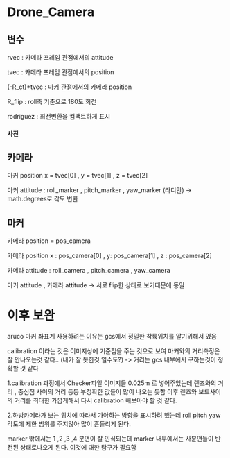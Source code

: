 # Drone_Camera

## 변수 
rvec : 카메라 프레임 관점에서의 attitude

tvec : 카메라 프레임 관점에서의 position

(-R_ct)*tvec : 마커 관점에서의 카메라 position

R_flip : roll축 기준으로 180도 회전

rodriguez : 회전변환을 컴팩트하게 표시 

#### 사진


## 카메라 
마커 position x = tvec[0] , y = tvec[1] , z = tvec[2]

마커 attitude : roll_marker , pitch_marker , yaw_marker (라디안) -> math.degrees로 각도 변환 

## 마커 

카메라 position = pos_camera

카메라 position x : pos_camera[0] , y: pos_camera[1] , z : pos_camera[2]

카메라 attitude : roll_camera , pitch_camera , yaw_camera

마커 attitude , 카메라 attitude -> 서로 flip한 상태로 보기때문에 동일 

# 이후 보완
aruco 마커 좌표계 사용하려는 이유는 gcs에서 정밀한 착륙위치를 알기위해서 였음 

calibration 이라는 것은 이미지상에 기준점을 주는 것으로 보여 마커와의 거리측정은 잘 안나오는것 같다.. (내가 잘 못한것 일수도?) -> 거리는 gcs 내부에서 구하는것이 정확할 것 같다

1.calibration 과정에서 Checker파일 이미지들 0.025m 로 넣어주었는데 렌즈와의 거리 , 중심점 사이의 거리 등등 부정확한 값들이 많이 나오는 듯함 
이후 렌즈와 보드사이의 거리를 최대한 가깝게해서 다시 calibration 해보아야 할 것 같다.

2.하방카메라가 보는 위치에 따라서 가야하는 방향을 표시하려 했는데 roll pitch yaw 각도에 제한 범위를 주지않아 많이 흔들리게 된다.

marker 밖에서는 1 ,2 ,3 ,4 분면이 잘 인식되는데 marker 내부에서는 사분면들이 반전된 상태로나오게 된다. 이것에 대한 탐구가 필요함 






